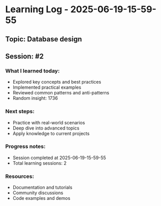 # Learning Log - 2025-06-19-15-59-55

## Topic: Database design
## Session: #2

### What I learned today:
- Explored key concepts and best practices
- Implemented practical examples  
- Reviewed common patterns and anti-patterns
- Random insight: 1736

### Next steps:
- Practice with real-world scenarios
- Deep dive into advanced topics
- Apply knowledge to current projects

### Progress notes:
- Session completed at 2025-06-19-15-59-55
- Total learning sessions: 2

### Resources:
- Documentation and tutorials
- Community discussions
- Code examples and demos

